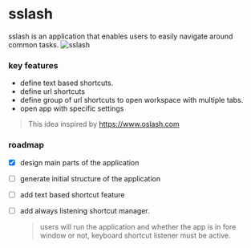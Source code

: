 # sslash
sslash is an application that enables users to easily navigate around common tasks. 
![sslash](https://user-images.githubusercontent.com/76657662/212531851-31cbdaea-d8f7-43ee-b4f5-0f684501e98b.png)


### key features
- define text based shortcuts.
- define url shortcuts 
- define group of url shortcuts to open workspace with multiple tabs. 
- open app with specific settings  
> This idea inspired by https://www.oslash.com 

### roadmap 
 - [x] design main parts of the application
 - [ ] generate initial structure of the application
 - [ ] add text based shortcut feature
 - [ ] add always listening shortcut manager.
   > users will run the application and whether the app is in fore window or not, keyboard shortcut listener must be active.

